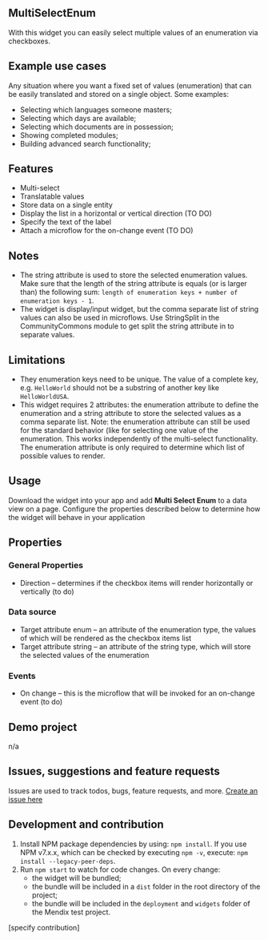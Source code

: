 ## MultiSelectEnum
With this widget you can easily select multiple values of an enumeration via checkboxes.

## Example use cases
Any situation where you want a fixed set of values (enumeration) that can be easily translated and stored on a single object. Some examples:
- Selecting which languages someone masters;
- Selecting which days are available; 
- Selecting which documents are in possession;
- Showing completed modules;
- Building advanced search functionality;

## Features 
- Multi-select 
- Translatable values
- Store data on a single entity
- Display the list in a horizontal or vertical direction (TO DO)
- Specify the text of the label
- Attach a microflow for the on-change event (TO DO)

## Notes
- The string attribute is used to store the selected enumeration values. Make sure that the length of the string attribute is equals (or is larger than) the following sum: `length of enumeration keys + number of enumeration keys - 1`. 
- The widget is display/input widget, but the comma separate list of string values can also be used in microflows. Use StringSplit in the CommunityCommons module to get split the string attribute in to separate values.

## Limitations
- They enumeration keys need to be unique. The value of a complete key, e.g. `HelloWorld` should not be a substring of another key like `HelloWorldUSA`.
- This widget requires 2 attributes: the enumeration attribute to define the enumeration and a string attribute to store the selected values as a comma separate list. Note: the enumeration attribute can still be used for the standard behavior (like for selecting one value of the enumeration. This works independently of the multi-select functionality. The enumeration attribute is only required to determine which list of possible values to render.

## Usage
Download the widget into your app and add **Multi Select Enum** to a data view on a page. Configure the properties described below to determine how the widget will behave in your application

## Properties

### General Properties
- Direction – determines if the checkbox items will render horizontally or vertically (to do)

### Data source
- Target attribute enum – an attribute of the enumeration type, the values of which will be rendered as the checkbox items list
- Target attribute string – an attribute of the string type, which will store the selected values of the enumeration

### Events
- On change – this is the microflow that will be invoked for an on-change  event  (to do)

## Demo project
n/a

## Issues, suggestions and feature requests
Issues are used to track todos, bugs, feature requests, and more. [Create an issue here](https://github.com/stephanbruijnis/mx-multiSelectEnum/issues)

## Development and contribution

1. Install NPM package dependencies by using: `npm install`. If you use NPM v7.x.x, which can be checked by executing `npm -v`, execute: `npm install --legacy-peer-deps`.
1. Run `npm start` to watch for code changes. On every change:
    - the widget will be bundled;
    - the bundle will be included in a `dist` folder in the root directory of the project;
    - the bundle will be included in the `deployment` and `widgets` folder of the Mendix test project.

[specify contribution]
